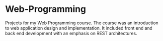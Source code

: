 # Web-Programming
Projects for my Web Programming course. The course was an introduction to web application design and implementation. It included front end and back end development with an emphasis on REST architectures.

